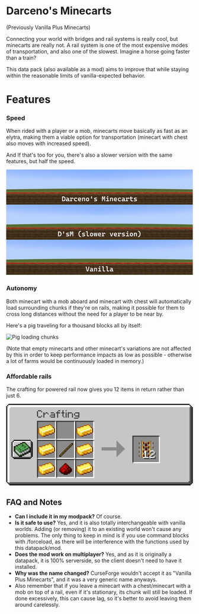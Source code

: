 # Darceno's Minecarts

(Previously Vanilla Plus Minecarts)

Connecting your world with bridges and rail systems is really cool, but minecarts are really not. A rail system is one of the most expensive modes of transportation, and also one of the slowest. Imagine a horse going faster than a train?

This data pack (also available  as a mod) aims to improve that while staying within the reasonable limits of vanilla-expected behavior.

# Features
### Speed
When rided with a player or a mob, minecarts move basically as fast as an elytra, making them a viable option for transportation (minecart with chest also moves with increased speed).

And If that's too for you, there's also a slower version with the same features, but half the speed.

![Speed difference between the two versions of the datapack/mod and vanilla](./images/speeddifference.gif)

### Autonomy
Both minecart with a mob aboard and minecart with chest will automatically load surrounding chunks if they're on rails, making it possible for them to cross long distances without the need for a player to be near by.

Here's a pig traveling for a thousand blocks all by itself:

![Pig loading chunks](./images/pigloadingchunks.gif)

(Note that empty minecarts and other minecart's variations are not affected by this in order to keep performance impacts as low as possible - otherwise a lot of farms would be continuously loaded in memory.)

### Affordable rails
The crafting for powered rail now gives you 12 items in return rather than just 6.

![New crafting recipe for the powered rail](./images/poweredrail_craft.png)

## FAQ and Notes
- **Can I include it in my modpack?** Of course. 
- **Is it safe to use?** Yes, and it is also totally interchangeable with vanilla worlds. Adding (or removing) it to an existing world won't cause any problems. The only thing to keep in mind is if you use command blocks with /forceload, as there will be interference with the functions used by this datapack/mod.
- **Does the mod work on multiplayer?** Yes, and as it is originally a datapack, it is 100% serverside, so the client doesn't need to have it installed.
- **Why was the name changed?** CurseForge wouldn't accept it as "Vanilla Plus Minecarts", and it was a very generic name anyways.
- Also remember that if you leave a minecart with a chest/minecart with a mob on top of a rail, even if it's stationary, its chunk will still be loaded. If done excessively, this can cause lag, so it's better to avoid leaving them around carelessly.
